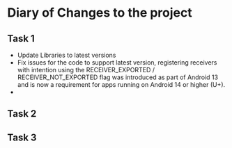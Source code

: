 # Diary of Changes to the project

## Task 1
- Update Libraries to latest versions
- Fix issues for the code to support latest version, registering receivers with intention using the RECEIVER_EXPORTED / RECEIVER_NOT_EXPORTED flag was introduced as part of Android 13 and is now a requirement for apps running on Android 14 or higher (U+).
- 

## Task 2

## Task 3